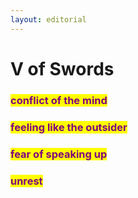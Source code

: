 ```yaml
---
layout: editorial
---
```


# V of Swords

###

### <mark style="color:purple;">conflict of the mind</mark>

### <mark style="color:purple;">feeling like the outsider</mark>&#x20;

### <mark style="color:purple;">fear of speaking up</mark>&#x20;

### <mark style="color:purple;">unrest</mark>

<mark style="color:purple;"></mark>

<mark style="color:purple;"></mark>
